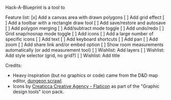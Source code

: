 Hack-A-Blueprint is a tool to 

Feature list:
 [x] Add a canvas area with drawn polygons
 [ ] Add grid effect
 [ ] Add a toolbar with a rectangle draw tool
 [ ] Add save/restore and autosave
 [ ] Add polygon merging
 [ ] Add/subtract mode toggle
 [ ] Add undo/redo
 [ ] Grid snap/nosnap mode toggle
 [ ] Add icons
    [ ] Add a large number of specific icons
 [ ] Add text
 [ ] Add keyboard shortcuts
 [ ] Add pan
 [ ] Add zoom
 [ ] Add share link and/or embed option
 [ ] Show room measurements automatically (or add measurement tool)
 [ ] Wishlist: Add layers
 [ ] Wishlist: Add style selector (grid, no grid?)
 [ ] Wishlist: Add title

Credits:
- Heavy inspiration (but no graphics or code) came from the D&D map editor, <a href="https://ww.dungeonscrawl.com">dungeon scrawl</a>.
- Icons by [Creaticca Creative Agency - Flaticon]("https://www.flaticon.com/free-icons/save") as part of the "Graphic design tools" icon pack.
